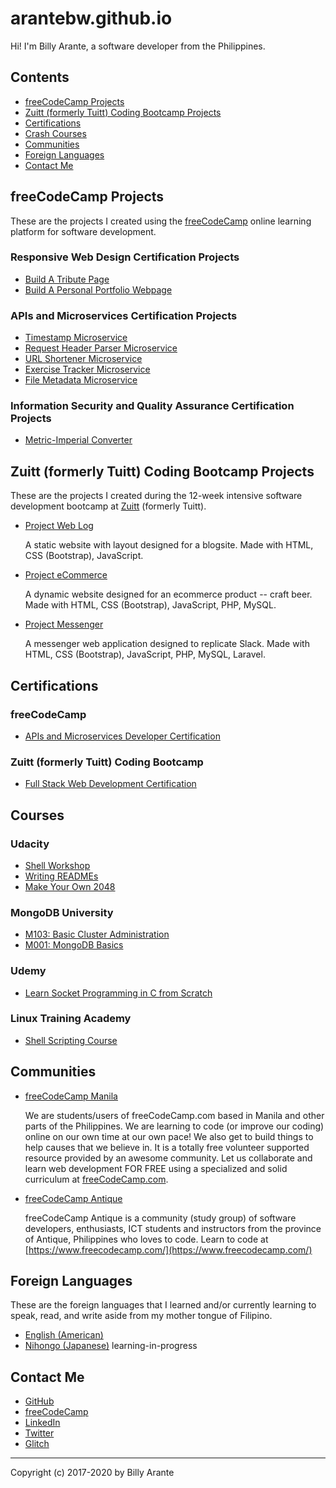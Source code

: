 # arantebw.github.io

Hi! I'm Billy Arante, a software developer from the Philippines.

## Contents

- [freeCodeCamp Projects](#fcc)
- [Zuitt (formerly Tuitt) Coding Bootcamp Projects](#zuitt)
- [Certifications](#cert)
- [Crash Courses](#course)
- [Communities](#community)
- [Foreign Languages](#languages)
- [Contact Me](#contact)

## freeCodeCamp Projects <span id="fcc"></span>

These are the projects I created using the [freeCodeCamp](https://www.freecodecamp.org/) online learning platform for software development.

### Responsive Web Design Certification Projects

- [Build A Tribute Page](https://arantebw.github.io/tribute/)
- [Build A Personal Portfolio Webpage](https://arantebw.github.io/portfolio/)

### APIs and Microservices Certification Projects

- [Timestamp Microservice](https://abw-timestamp-microservice.herokuapp.com/)
- [Request Header Parser Microservice](https://abw-request-header-parser.herokuapp.com/)
- [URL Shortener Microservice](https://abw-url-shortener-microservice.herokuapp.com/)
- [Exercise Tracker Microservice](https://abw-exercise-tracker.herokuapp.com/)
- [File Metadata Microservice](https://abw-file-metadata-microservice.herokuapp.com/)

### Information Security and Quality Assurance Certification Projects

- [Metric-Imperial Converter](https://abw-metric-imperial-converter.herokuapp.com/)

## Zuitt (formerly Tuitt) Coding Bootcamp Projects <span id="zuitt"></span>

These are the projects I created during the 12-week intensive software development bootcamp at [Zuitt](https://zuitt.co/) (formerly Tuitt).

- [Project Web Log](#)  

  A static website with layout designed for a blogsite. Made with HTML, CSS (Bootstrap), JavaScript.

- [Project eCommerce](#)  

  A dynamic website designed for an ecommerce product -- craft beer. Made with HTML, CSS (Bootstrap), JavaScript, PHP, MySQL.

- [Project Messenger](#)  

  A messenger web application designed to replicate Slack. Made with HTML, CSS (Bootstrap), JavaScript, PHP, MySQL, Laravel.

## Certifications <span id="cert"></span>

### freeCodeCamp

- [APIs and Microservices Developer Certification](https://www.freecodecamp.org/certification/arantebw/apis-and-microservices)

### Zuitt (formerly Tuitt) Coding Bootcamp

- [Full Stack Web Development Certification](#)

## Courses <span id="course"></span>

### Udacity

- [Shell Workshop](https://www.udacity.com/course/shell-workshop--ud206)
- [Writing READMEs](https://www.udacity.com/course/writing-readmes--ud777)
- [Make Your Own 2048](#)

### MongoDB University

- [M103: Basic Cluster Administration](http://university.mongodb.com/course_completion/f67a25e8-6bce-4d74-bb8a-6c22c0ed34f3)
- [M001: MongoDB Basics](http://university.mongodb.com/course_completion/7e34ad85-bee8-4e82-aaca-d0769f054ab8)

### Udemy

- [Learn Socket Programming in C from Scratch](https://www.udemy.com/certificate/UC-91C374JE/)

### Linux Training Academy

- [Shell Scripting Course](https://courses.linuxtrainingacademy.com/course/shell-scripting-discover-how-to-automate-command-line-tasks/)

## Communities <span id="community"></span>

- [freeCodeCamp Manila](https://www.facebook.com/groups/free.code.camp.manila/)  

  We are students/users of freeCodeCamp.com based in Manila and other parts of the Philippines. We are learning to code (or improve our coding) online on our own time at our own pace! We also get to build things to help causes that we believe in. It is a totally free volunteer supported resource provided by an awesome community. Let us collaborate and learn web development FOR FREE using a specialized and solid curriculum at [freeCodeCamp.com](https://www.freecodecamp.com/).

- [freeCodeCamp Antique](https://www.facebook.com/groups/free.code.camp.antique/)  

  freeCodeCamp Antique is a community (study group) of software developers, enthusiasts, ICT students and instructors from the province of Antique, Philippines who loves to code. Learn to code at [https://www.freecodecamp.com/](https://www.freecodecamp.com/)

## Foreign Languages <span id="languages"></span>

These are the foreign languages that I learned and/or currently learning to speak, read, and write aside from my mother tongue of Filipino.

- [English (American)](#)
- [Nihongo (Japanese)](#) learning-in-progress

## Contact Me <span id="contact"></span>

- [GitHub](https://github.com/arantebw)
- [freeCodeCamp](https://www.freecodecamp.org/arantebw)
- [LinkedIn](https://www.linkedin.com/in/billyarante/)
- [Twitter](https://twitter.com/arantebw)
- [Glitch](https://glitch.com/@arantebw)

---

Copyright (c) 2017-2020 by Billy Arante
